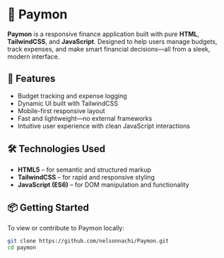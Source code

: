 # 💸 Paymon

**Paymon** is a responsive finance application built with pure **HTML**, **TailwindCSS**, and **JavaScript**. Designed to help users manage budgets, track expenses, and make smart financial decisions—all from a sleek, modern interface.

## 🚀 Features

- Budget tracking and expense logging
- Dynamic UI built with TailwindCSS
- Mobile-first responsive layout
- Fast and lightweight—no external frameworks
- Intuitive user experience with clean JavaScript interactions

## 🛠️ Technologies Used

- **HTML5** – for semantic and structured markup
- **TailwindCSS** – for rapid and responsive styling
- **JavaScript (ES6)** – for DOM manipulation and functionality

## 📦 Getting Started

To view or contribute to Paymon locally:

```bash
git clone https://github.com/nelsonnachi/Paymon.git
cd paymon

